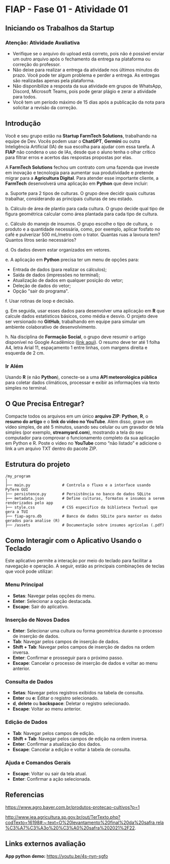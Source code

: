 # FIAP - Fase 01 - Atividade 01

## Iniciando os Trabalhos da Startup

### Atenção: Atividade Avaliativa

- Verifique se o arquivo do upload está correto, pois não é possível enviar um outro arquivo após o fechamento da entrega na plataforma ou correção do professor.
- Não deixe para realizar a entrega da atividade nos últimos minutos do prazo. Você pode ter algum problema e perder a entrega. As entregas são realizadas apenas pela plataforma.
- Não disponibilize a resposta da sua atividade em grupos de WhatsApp, Discord, Microsoft Teams, pois pode gerar plágio e zerar a atividade para todos.
- Você tem um período máximo de 15 dias após a publicação da nota para solicitar a revisão da correção.

## Introdução

Você e seu grupo estão na **Startup FarmTech Solutions**, trabalhando na equipe de Dev. Vocês podem usar o **ChatGPT**, **Germini** ou outra Inteligência Artificial (IA) de sua escolha para ajudar com essa tarefa. A **FIAP** não condena o uso de IAs, desde que o aluno tenha o olhar crítico para filtrar erros e acertos das respostas propostas por elas.

A **FarmTech Solutions** fechou um contrato com uma fazenda que investe em inovação e tecnologia para aumentar sua produtividade e pretende migrar para a **Agricultura Digital**. Para atender esse importante cliente, a **FarmTech** desenvolverá uma aplicação em **Python** que deve incluir:

a. Suporte para 2 tipos de culturas. O grupo deve decidir quais culturas trabalhar, considerando as principais culturas de seu estado.

b. Cálculo de área de plantio para cada cultura. O grupo decide qual tipo de figura geométrica calcular como área plantada para cada tipo de cultura.

c. Cálculo do manejo de insumos. O grupo escolhe o tipo de cultura, o produto e a quantidade necessária, como, por exemplo, aplicar fosfato no café e pulverizar 500 mL/metro com o trator. Quantas ruas a lavoura tem? Quantos litros serão necessários?

d. Os dados devem estar organizados em vetores.

e. A aplicação em **Python** precisa ter um menu de opções para:
   - Entrada de dados (para realizar os cálculos);
   - Saída de dados (impressões no terminal);
   - Atualização de dados em qualquer posição do vetor;
   - Deleção de dados do vetor;
   - Opção "sair do programa".

f. Usar rotinas de loop e decisão.

g. Em seguida, usar esses dados para desenvolver uma aplicação em **R** que calcule dados estatísticos básicos, como média e desvio. O projeto deve ser versionado no **GitHub**, trabalhando em equipe para simular um ambiente colaborativo de desenvolvimento.

h. Na disciplina de **Formação Social**, o grupo deve resumir o artigo disponível no Google Acadêmico ([link aqui](https://www.alice.cnptia.embrapa.br/alice/bitstream/doc/1003485/1/CAP8.pdf)). O resumo deve ter até 1 folha A4, letra Arial 11, espaçamento 1 entre linhas, com margens direita e esquerda de 2 cm.

### Ir Além

Usando **R** (e não **Python**), conecte-se a uma **API meteorológica pública** para coletar dados climáticos, processar e exibir as informações via texto simples no terminal.

## O Que Precisa Entregar?

Compacte todos os arquivos em um único **arquivo ZIP**: **Python**, **R**, o **resumo do artigo** e o **link do vídeo no YouTube**. Além disso, grave um vídeo simples, de até 5 minutos, usando seu celular ou um gravador de tela simples (por exemplo, **streamyard.com**), mostrando a tela do seu computador para comprovar o funcionamento completo da sua aplicação em Python e R. Poste o vídeo no **YouTube** como “não listado” e adicione o link a um arquivo TXT dentro do pacote ZIP.

## Estrutura do projeto

```
/my_program
│
├── main.py              # Controla o fluxo e a interface usando PyTerm GUI
├── persistence.py       # Persistência no banco de dados SQLite
├── metadata.json        # Define culturas, formatos e insumos a serem renderizados pelo app
├── style.css            # CSS especifico da biblioteca Textual que gera a TUI
├── fiap-agro.db         # Banco de dados SQLite para manter os dados gerados para analise (R)
├── /assets              # Documentação sobre insumos agrícolas (.pdf)
```

## Como Interagir com o Aplicativo Usando o Teclado

Este aplicativo permite a interação por meio do teclado para facilitar a navegação e operação. A seguir, estão as principais combinações de teclas que você pode utilizar:

### Menu Principal
- **Setas**: Navegar pelas opções do menu.
- **Enter**: Selecionar a opção destacada.
- **Escape**: Sair do aplicativo.

### Inserção de Novos Dados
- **Enter**: Selecionar uma cultura ou forma geométrica durante o processo de inserção de dados.
- **Tab**: Navegar pelos campos de inserção de dados.
- **Shift + Tab**: Navegar pelos campos de inserção de dados na ordem inversa.
- **Enter**: Confirmar e prosseguir para o próximo passo.
- **Escape**: Cancelar o processo de inserção de dados e voltar ao menu anterior.

### Consulta de Dados
- **Setas**: Navegar pelos registros exibidos na tabela de consulta.
- **Enter** ou **e**: Editar o registro selecionado.
- **d**, **delete** ou **backspace**: Deletar o registro selecionado.
- **Escape**: Voltar ao menu anterior.

### Edição de Dados
- **Tab**: Navegar pelos campos de edição.
- **Shift + Tab**: Navegar pelos campos de edição na ordem inversa.
- **Enter**: Confirmar a atualização dos dados.
- **Escape**: Cancelar a edição e voltar à tabela de consulta.

### Ajuda e Comandos Gerais
- **Escape**: Voltar ou sair da tela atual.
- **Enter**: Confirmar a ação selecionada.

## Referencias

https://www.agro.bayer.com.br/produtos-protecao-cultivos?p=1

http://www.iea.agricultura.sp.gov.br/out/TerTexto.php?codTexto=16198#:~:text=O%20levantamento%20final%20da%20safra,rela%C3%A7%C3%A3o%20%C3%A0%20safra%202021%2F22.

## Links externos avaliação

**App python demo:**
https://youtu.be/4s-nyn-sgfo
